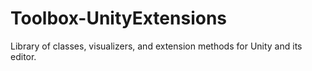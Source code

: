 # Toolbox-UnityExtensions
Library of classes, visualizers, and extension methods for Unity and its editor.
